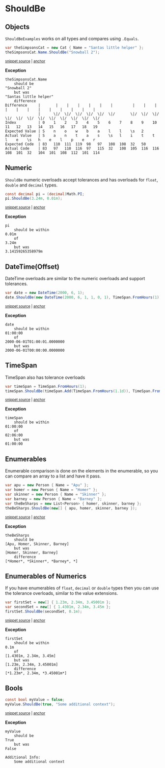 # ShouldBe


## Objects

`ShouldBeExamples` works on all types and compares using `.Equals`.

<!-- snippet: ShouldBeObjects -->
<a id='snippet-shouldbeobjects'></a>
```cs
var theSimpsonsCat = new Cat { Name = "Santas little helper" };
theSimpsonsCat.Name.ShouldBe("Snowball 2");
```
<sup><a href='/src/DocumentationExamples/ShouldBeExamples.cs#L26-L31' title='File snippet `shouldbeobjects` was extracted from'>snippet source</a> | <a href='#snippet-shouldbeobjects' title='Navigate to start of snippet `shouldbeobjects`'>anchor</a></sup>
<!-- endSnippet -->

**Exception**

<!-- include: ShouldBeExamples.Objects.exceptionText.approved.txt. path: /src/DocumentationExamples/CodeExamples/ShouldBeExamples.Objects.exceptionText.approved.txt -->
```
theSimpsonsCat.Name
    should be
"Snowball 2"
    but was
"Santas little helper"
    difference
Difference     |       |    |    |    |    |    |         |    |    |    |    |    |    |    |    |    |    |    |   
               |      \|/  \|/  \|/  \|/  \|/  \|/       \|/  \|/  \|/  \|/  \|/  \|/  \|/  \|/  \|/  \|/  \|/  \|/  
Index          | 0    1    2    3    4    5    6    7    8    9    10   11   12   13   14   15   16   17   18   19   
Expected Value | S    n    o    w    b    a    l    l    \s   2                                                      
Actual Value   | S    a    n    t    a    s    \s   l    i    t    t    l    e    \s   h    e    l    p    e    r    
Expected Code  | 83   110  111  119  98   97   108  108  32   50                                                     
Actual Code    | 83   97   110  116  97   115  32   108  105  116  116  108  101  32   104  101  108  112  101  114  
```
<!-- endInclude -->


## Numeric

`ShouldBe` numeric overloads accept tolerances and has overloads for `float`, `double` and `decimal` types.

<!-- snippet: ShouldBeExamples.Numeric.codeSample.approved.cs -->
<a id='snippet-ShouldBeExamples.Numeric.codeSample.approved.cs'></a>
```cs
const decimal pi = (decimal)Math.PI;
pi.ShouldBe(3.24m, 0.01m);
```
<sup><a href='/src/DocumentationExamples/CodeExamples/ShouldBeExamples.Numeric.codeSample.approved.cs#L1-L2' title='File snippet `ShouldBeExamples.Numeric.codeSample.approved.cs` was extracted from'>snippet source</a> | <a href='#snippet-ShouldBeExamples.Numeric.codeSample.approved.cs' title='Navigate to start of snippet `ShouldBeExamples.Numeric.codeSample.approved.cs`'>anchor</a></sup>
<!-- endSnippet -->

**Exception**

<!-- include: ShouldBeExamples.Numeric.exceptionText.approved.txt. path: /src/DocumentationExamples/CodeExamples/ShouldBeExamples.Numeric.exceptionText.approved.txt -->
```
pi
    should be within
0.01m
    of
3.24m
    but was
3.14159265358979m
```
<!-- endInclude -->


## DateTime(Offset)

DateTime overloads are similar to the numeric overloads and support tolerances.

<!-- snippet: ShouldBeExamples.DateTime.codeSample.approved.cs -->
<a id='snippet-ShouldBeExamples.DateTime.codeSample.approved.cs'></a>
```cs
var date = new DateTime(2000, 6, 1);
date.ShouldBe(new DateTime(2000, 6, 1, 1, 0, 1), TimeSpan.FromHours(1));
```
<sup><a href='/src/DocumentationExamples/CodeExamples/ShouldBeExamples.DateTime.codeSample.approved.cs#L1-L2' title='File snippet `ShouldBeExamples.DateTime.codeSample.approved.cs` was extracted from'>snippet source</a> | <a href='#snippet-ShouldBeExamples.DateTime.codeSample.approved.cs' title='Navigate to start of snippet `ShouldBeExamples.DateTime.codeSample.approved.cs`'>anchor</a></sup>
<!-- endSnippet -->

**Exception**

<!-- include: ShouldBeExamples.DateTime.exceptionText.approved.txt. path: /src/DocumentationExamples/CodeExamples/ShouldBeExamples.DateTime.exceptionText.approved.txt -->
```
date
    should be within
01:00:00
    of
2000-06-01T01:00:01.0000000
    but was
2000-06-01T00:00:00.0000000
```
<!-- endInclude -->


## TimeSpan

TimeSpan also has tolerance overloads

<!-- snippet: ShouldBeExamples.TimeSpanExample.codeSample.approved.cs -->
<a id='snippet-ShouldBeExamples.TimeSpanExample.codeSample.approved.cs'></a>
```cs
var timeSpan = TimeSpan.FromHours(1);
timeSpan.ShouldBe(timeSpan.Add(TimeSpan.FromHours(1.1d)), TimeSpan.FromHours(1));
```
<sup><a href='/src/DocumentationExamples/CodeExamples/ShouldBeExamples.TimeSpanExample.codeSample.approved.cs#L1-L2' title='File snippet `ShouldBeExamples.TimeSpanExample.codeSample.approved.cs` was extracted from'>snippet source</a> | <a href='#snippet-ShouldBeExamples.TimeSpanExample.codeSample.approved.cs' title='Navigate to start of snippet `ShouldBeExamples.TimeSpanExample.codeSample.approved.cs`'>anchor</a></sup>
<!-- endSnippet -->

**Exception**

<!-- include: ShouldBeExamples.TimeSpanExample.exceptionText.approved.txt. path: /src/DocumentationExamples/CodeExamples/ShouldBeExamples.TimeSpanExample.exceptionText.approved.txt -->
```
timeSpan
    should be within
01:00:00
    of
02:06:00
    but was
01:00:00
```
<!-- endInclude -->


## Enumerables

Enumerable comparison is done on the elements in the enumerable, so you can compare an array to a list and have it pass.

<!-- snippet: ShouldBeExamples.Enumerables.codeSample.approved.cs -->
<a id='snippet-ShouldBeExamples.Enumerables.codeSample.approved.cs'></a>
```cs
var apu = new Person { Name = "Apu" };
var homer = new Person { Name = "Homer" };
var skinner = new Person { Name = "Skinner" };
var barney = new Person { Name = "Barney" };
var theBeSharps = new List<Person> { homer, skinner, barney };
theBeSharps.ShouldBe(new[] { apu, homer, skinner, barney });
```
<sup><a href='/src/DocumentationExamples/CodeExamples/ShouldBeExamples.Enumerables.codeSample.approved.cs#L1-L6' title='File snippet `ShouldBeExamples.Enumerables.codeSample.approved.cs` was extracted from'>snippet source</a> | <a href='#snippet-ShouldBeExamples.Enumerables.codeSample.approved.cs' title='Navigate to start of snippet `ShouldBeExamples.Enumerables.codeSample.approved.cs`'>anchor</a></sup>
<!-- endSnippet -->

**Exception**

<!-- include: ShouldBeExamples.Enumerables.exceptionText.approved.txt. path: /src/DocumentationExamples/CodeExamples/ShouldBeExamples.Enumerables.exceptionText.approved.txt -->
```
theBeSharps
    should be
[Apu, Homer, Skinner, Barney]
    but was
[Homer, Skinner, Barney]
    difference
[*Homer*, *Skinner*, *Barney*, *]
```
<!-- endInclude -->


## Enumerables of Numerics

If you have enumerables of `float`, `decimal` or `double` types then you can use the tolerance overloads, similar to the value extensions.

<!-- snippet: ShouldBeExamples.EnumerablesOfNumerics.codeSample.approved.cs -->
<a id='snippet-ShouldBeExamples.EnumerablesOfNumerics.codeSample.approved.cs'></a>
```cs
var firstSet = new[] { 1.23m, 2.34m, 3.45001m };
var secondSet = new[] { 1.4301m, 2.34m, 3.45m };
firstSet.ShouldBe(secondSet, 0.1m);
```
<sup><a href='/src/DocumentationExamples/CodeExamples/ShouldBeExamples.EnumerablesOfNumerics.codeSample.approved.cs#L1-L3' title='File snippet `ShouldBeExamples.EnumerablesOfNumerics.codeSample.approved.cs` was extracted from'>snippet source</a> | <a href='#snippet-ShouldBeExamples.EnumerablesOfNumerics.codeSample.approved.cs' title='Navigate to start of snippet `ShouldBeExamples.EnumerablesOfNumerics.codeSample.approved.cs`'>anchor</a></sup>
<!-- endSnippet -->

**Exception**

<!-- include: ShouldBeExamples.EnumerablesOfNumerics.exceptionText.approved.txt. path: /src/DocumentationExamples/CodeExamples/ShouldBeExamples.EnumerablesOfNumerics.exceptionText.approved.txt -->
```
firstSet
    should be within
0.1m
    of
[1.4301m, 2.34m, 3.45m]
    but was
[1.23m, 2.34m, 3.45001m]
    difference
[*1.23m*, 2.34m, *3.45001m*]
```
<!-- endInclude -->


## Bools

<!-- snippet: ShouldBeExamples.BooleanExample.codeSample.approved.cs -->
<a id='snippet-ShouldBeExamples.BooleanExample.codeSample.approved.cs'></a>
```cs
const bool myValue = false;
myValue.ShouldBe(true, "Some additional context");
```
<sup><a href='/src/DocumentationExamples/CodeExamples/ShouldBeExamples.BooleanExample.codeSample.approved.cs#L1-L2' title='File snippet `ShouldBeExamples.BooleanExample.codeSample.approved.cs` was extracted from'>snippet source</a> | <a href='#snippet-ShouldBeExamples.BooleanExample.codeSample.approved.cs' title='Navigate to start of snippet `ShouldBeExamples.BooleanExample.codeSample.approved.cs`'>anchor</a></sup>
<!-- endSnippet -->

**Exception**

<!-- include: ShouldBeExamples.BooleanExample.exceptionText.approved.txt. path: /src/DocumentationExamples/CodeExamples/ShouldBeExamples.BooleanExample.exceptionText.approved.txt -->
```
myValue
    should be
True
    but was
False

Additional Info:
    Some additional context
```
<!-- endInclude -->
